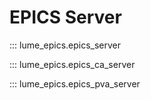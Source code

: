 # EPICS Server

::: lume_epics.epics_server

::: lume_epics.epics_ca_server

::: lume_epics.epics_pva_server
